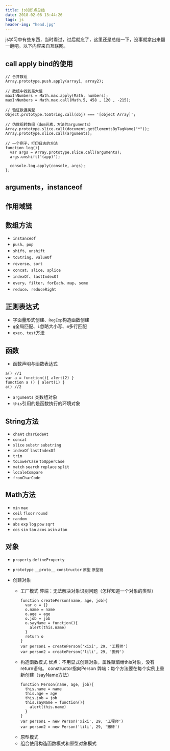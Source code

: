 ```yaml
---
title: js知识点总结
date: 2018-02-08 13:44:26
tags: js
header-img: "head.jpg"
---
```


js学习中有些东西，当时看过，过后就忘了，这里还是总结一下，没事就拿出来翻一翻吧。以下内容来自互联网。

## call apply bind的使用

```
// 合并数组
Array.prototype.push.apply(array1, array2); 

// 数组中找到最大值
maxInNumbers = Math.max.apply(Math, numbers);
maxInNumbers = Math.max.call(Math,5, 458 , 120 , -215);

// 验证数据类型
Object.prototype.toString.call(obj) === '[object Array]';

// 伪数组转数组（dom元素，方法的arguments）
Array.prototype.slice.call(document.getElementsByTagName("*"));
Array.prototype.slice.call(arguments);

// 一个例子，打印日志的方法
function log(){
  var args = Array.prototype.slice.call(arguments);
  args.unshift('(app)');
 
  console.log.apply(console, args);
};
```

## arguments，instanceof

## 作用域链

## 数组方法

- `instanceof`
- `push`、`pop`
- `shift`、`unshift`
- `toString`、`valueOf`
- `reverse`、`sort`
- `concat`、`slice`、`splice`
- `indexOf`、`lastIndexOf`
- `every`、`filter`、`forEach`、`map`、`some`
- `reduce`、`reduceRight`

## 正则表达式

- 字面量形式创建、`RegExp`构造函数创建
- `g`全局匹配、`i`忽略大小写、`m`多行匹配
- `exec`、`test`方法

## 函数

- 函数声明与函数表达式

```
a() //1
var a = function(){ alert(2) }
function a () { alert(1) }
a() //2
```

- `arguments` 类数组对象
- `this`引用的是函数执行的环境对象

## String方法

- `chaAt` `charCodeAt`
- `concat`
- `slice` `substr` `substring`
- `indexOf` `lastIndexOf`
- `trim`
- `toLowerCase` `toUpperCase`
- `match` `search` `replace` `split`
- `localeCompare`
- `fromCharCode`

## Math方法

- `min` `max`
- `ceil` `floor` `round`
- `random`
- `abs` `exp` `log` `pow` `sqrt` 
- `cos` `sin` `tan` `acos` `asin` `atan`

## 对象

- `property` `defineProperty`
- `prototype` `__proto__` `constructor` `原型` `原型链`

- 创建对象
  - 工厂模式
    弊端：无法解决对象识别问题（怎样知道一个对象的类型）
    ```
    function createPerson(name, age, job){
      var o = {}
      o.name = name
      o.age = age
      o.job = job
      o.sayName = function(){
        alert(this.name)
      }
      return o
    }
    var person1 = createPerson('xixi', 29, '工程师') 
    var person2 = createPerson('lili', 29, '搬砖') 
    ```
  - 构造函数模式
    优点：不用显式创建对象，属性赋值给this对象，没有return语句。
    constructor指向Person
    弊端：每个方法要在每个实例上重新创建（sayName方法）
    ```
    function Person(name, age, job){
      this.name = name
      this.age = age
      this.job = job
      this.sayName = function(){
        alert(this.name)
      }
    }
    var person1 = new Person('xixi', 29, '工程师') 
    var person2 = new Person('lili', 29, '搬砖') 
    ```
  - 原型模式
  - 组合使用构造函数模式和原型对象模式
